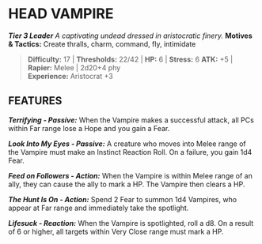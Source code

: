 ﻿---
tags:
  - Adversary
  - Creature
  - Statblock

name: 'HEAD VAMPIRE'
tier: 3
type: Leader
description: 'A captivating undead dressed in aristocratic finery.'
motives_and_tactics: 'Create thralls, charm, command, fly, intimidate'
difficulty: '17'
thresholds: '22/42'
hp: '6'
stress: '6'
atk: '+5'
attack: 'Rapier'
range: 'Melee'
damage: '2d20+4 phy'
experience:
  - 'Aristocrat +3'
feats:
- name: 'Terrifying'
  type: 'Passive'
  text: 'When the Vampire makes a successful attack, all PCs within Far range lose a Hope and you gain a Fear.'
- name: 'Look Into My Eyes'
  type: 'Passive'
  text: 'A creature who moves into Melee range of the Vampire must make an Instinct Reaction Roll. On a failure, you gain 1d4 Fear.'
- name: 'Feed on Followers'
  type: 'Action'
  text: 'When the Vampire is within Melee range of an ally, they can cause the ally to mark a HP. The Vampire then clears a HP.'
- name: 'The Hunt Is On'
  type: 'Action'
  text: 'Spend 2 Fear to summon 1d4 Vampires, who appear at Far range and immediately take the spotlight.'
- name: 'Lifesuck'
  type: 'Reaction'
  text: 'When the Vampire is spotlighted, roll a d8. On a result of 6 or higher, all targets within Very Close range must mark a HP.'
layout: Daggerheart Adversary
source: srd-adversary
statblock: true
---

# HEAD VAMPIRE

***Tier 3 Leader***
*A captivating undead dressed in aristocratic finery.*
**Motives & Tactics:** Create thralls, charm, command, fly, intimidate

> **Difficulty:** 17 | **Thresholds:** 22/42 | **HP:** 6 | **Stress:** 6
> **ATK:** +5 | **Rapier:** Melee | 2d20+4 phy  
> **Experience:** Aristocrat +3

## FEATURES

***Terrifying - Passive:*** When the Vampire makes a successful attack, all PCs within Far range lose a Hope and you gain a Fear.

***Look Into My Eyes - Passive:*** A creature who moves into Melee range of the Vampire must make an Instinct Reaction Roll. On a failure, you gain 1d4 Fear.

***Feed on Followers - Action:*** When the Vampire is within Melee range of an ally, they can cause the ally to mark a HP. The Vampire then clears a HP.

***The Hunt Is On - Action:*** Spend 2 Fear to summon 1d4 Vampires, who appear at Far range and immediately take the spotlight.

***Lifesuck - Reaction:*** When the Vampire is spotlighted, roll a d8. On a result of 6 or higher, all targets within Very Close range must mark a HP.
